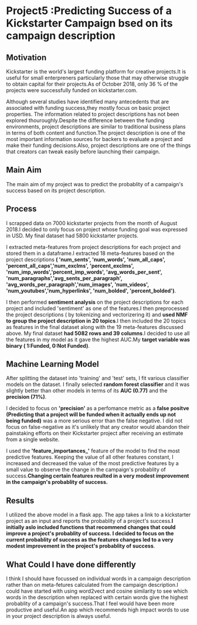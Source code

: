 # Project5 :**Predicting Success of a Kickstarter Campaign bsed on its campaign description**

## **Motivation**

Kickstarter is the world's largest funding platform for creative projects.It is useful for small enterpreners particularly those that may otherwise struggle to obtain capital for their projects.As of October 2018, only 36 % of the projects were successfully funded on kickstarter.com.

Although several studies have identified many antecedents that are associated with funding success,they mostly focus on basic project properties. The information related to project descriptions has not been explored thouroughly.Despite the difference between the funding environments, project descriptions are similar to traditional business plans in terms of both content and function.The project description is one of the most important information sources for backers to evaluate a project and make their funding decisions.Also, project descriptions are one of the things that creators can tweak easily before launching their campaign.

## **Main Aim**

The main aim of my project was to predict the probablity  of a campaign's success based on its project description.

## **Process**

I scrapped data on 7000 kickstarter projects from the month of August 2018.I decided to only focus on project whose funding goal was expressed in USD. My final dataset had 5800 kickstarter projects.

I extracted meta-features from project descriptions for each project and stored them in a dataframe.I  extracted 18 meta-features based on the project descriptions **( 'num_sents', 'num_words', 'num_all_caps', 'percent_all_caps','num_exclms', 'percent_exclms', 'num_imp_words','percent_imp_words', 'avg_words_per_sent', 'num_paragraphs','avg_sents_per_paragraph', 'avg_words_per_paragraph','num_images', 'num_videos', 'num_youtubes','num_hyperlinks', 'num_bolded', 'percent_bolded')**.

I then performed **sentiment analysis** on the project descriptions for each project and included 'sentiment' as one of the features.I then preprocessed the project descriptions ( by tokenizing and  vectorizering it)  and **used NMF to group the project description in 20 topics**.I then included the 20 topics as features in the final dataset along with the 19 meta-features discussed above. My final dataset **had 5082 rows and 39 columns**.I decided to use all the features in my model as it gave the highest AUC.My **target variable was binary ( 1:Funded, 0:Not Funded)**.


## **Machine Learning Model**

After splitting the dataset into 'training' and 'test' sets, I fit various classifier models on the dataset. I finally selected **random forest classifier** and it was slightly better than other models in terms of its **AUC (0.77)**
and the **precision (71%)**.
 
 I decided to focus on **'precision'** as a perfomance metric as a **false positve (Predicting that a project will be funded when it actually ends up not being funded)** was a more serious error than the false negative. I did not focus on false-negative as it's unlikely that any creator would abandon their painstaking efforts on their Kickstarter project after receiving an estimate from a single website.

I used the **'feature_importances_'** feature of the model to find the most predictive features. Keeping the value of all other features constant, I  increased and decreased the value of the most predictive features by a small value to observe the change in the campaign's probablity of success.**Changing certain features reulted in a very modest improvement in the campaign's probablity of success.**

## **Results**

I utilized the above model in a flask app. The app takes a link to a kickstarter project as an input and reports the probablity of a project's success.**I initially aslo included functions that recommend changes that could improve a project's probablity of success. I decided to focus on the current probablity of success as the features changes led to a very modest improvement in the project's probablity of success**.


## **What Could I have done differently**

I think I should have focussed on individual words in a campaign description rather than on meta-fetures calculated from the campaign description.I could have started with using word2vect and cosine similarity to see which words in the description when replaced with certain words give the highest probablity of a campaign's success.That I feel would have been more productive and useful.An app which recommends high impact words to use in your project description is always useful.







